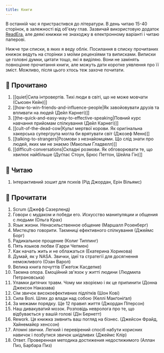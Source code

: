 ```yaml
---
title: Книги
---
```


В останній час я пристрастився до літератури. В день читаю 15-40 сторінок, в залежності від об'єму глав. Зазвичай використовую додаток [ReadEra](https://play.google.com/store/apps/details?id=org.readera&hl=uk&gl=US), але деякі книжки не знаходжу в електронному варіанті і читаю паперові.

Нижче три списки, в яких я веду облік. Посилання в списку прочитаних книжок ведуть на сторінки з моїми рецензіями та виписками. Виписки це головні думки, цитати тощо, які я виділяю. Вони не замінять повноцінне прочитання книги, але можуть дати коротке уявлення про її зміст. Можливо, після цього хтось теж захоче почитати.

## 📗 Прочитано
1.  [[quiet|Сила інтровертів. Тихі люди в світі, що не може мовчати (Сьюзен Кейн)]]
2. [[how-to-win-friends-and-influence-people|Як завойовувати друзів та впливати на людей (Дейл Карнегі)]]
3. [[the-quick-and-easy-way-to-effective-speaking|Повний курс навчання прийомам спілкування (Дейл Карнегі)]]
4. [[cult-of-the-dead-cow|Культ мертвої корови. Як оригінальна хакерська супергрупа могла би врятувати світ (Джозеф Менн)]]
5. [[talking-to-strangers|Розмови з незнайомцями. Що слід знати про людей, яких ми не знаємо (Макольм Ґладвелл)]]
6. [[difficult-conversations|Складні розмови. Як обговорювати те, що хвилює найбільше (Дуґлас Стоун, Брюс Петтон, Шейла Гін)]]

## 📙 Читаю
1. Інтерактивний зошит для психів (Рід Джордан, Ерін Вільямс)

## 📕 Прочитати
1. Scrum (Джефф Сазерленд)
2. Говори с мудаком и победи его. Искусство манипуляции и общения с людьми (Ольга Крах)
3. Язык жизни. Ненасильственное общение (Маршалл Розенберг)
4. Мистецтво говорити. Таємниці ефективного спілкування (Джеймс Борг)
5. Радикальное прощение (Колиг Типпинг)
6. Пять языков любви (Гарри Чепмен)
7. Как начать жить и не облажаться (Екатерина Хорикова)
8. Думай, як у NASA. Звички, ідеї та стратегії для досягнення неможливого (Озан Варол)
9. Велика книга почуттів (Ґжеґож Касдепке)
10. Таємна опора. Емоційний зв'язок у житті людини (Людмила Петрановська)
11. Уламки дитячих травм. Чому ми хворіємо і як це припинити (Донна Джексон Наказава)
12. Сім звичок високоефективних підлітків (Шон Кові)
13. Сила Волі. Шлях до влади над собою (Келлі Макґоніґал)
14. За межами порядку. Ще 12 правил життя (Джордан Пітерсон)
15. Наш дивакуватий мозок. Розповідь невролога про те, що відбувається у вашій голові (Дін Бернетт)
16. Rework. Ця книжка змвнить ваш погляд на бізнес. (Джейсон Фрайд, Хайнемайєр хенссон)
17. Атомні звички. Легкий і перевірений спосіб набути корисних навичок і позбутися звичок шкідливих (Джеймс Клір)
18. Ответ. Проверенная методика достижения недостижимого (Аллан Пиз, Барбара Пиз)



